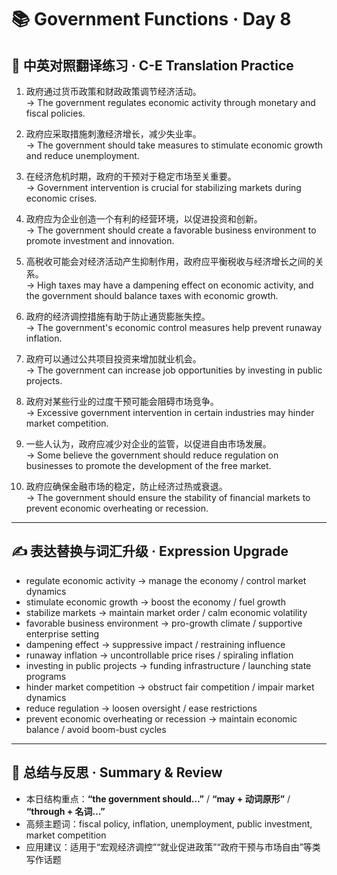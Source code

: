 # 📚 Government Functions · Day 8

## 📖 中英对照翻译练习 · C-E Translation Practice

1. 政府通过货币政策和财政政策调节经济活动。  
   → The government regulates economic activity through monetary and fiscal policies.

2. 政府应采取措施刺激经济增长，减少失业率。  
   → The government should take measures to stimulate economic growth and reduce unemployment.

3. 在经济危机时期，政府的干预对于稳定市场至关重要。  
   → Government intervention is crucial for stabilizing markets during economic crises.

4. 政府应为企业创造一个有利的经营环境，以促进投资和创新。  
   → The government should create a favorable business environment to promote investment and innovation.

5. 高税收可能会对经济活动产生抑制作用，政府应平衡税收与经济增长之间的关系。  
   → High taxes may have a dampening effect on economic activity, and the government should balance taxes with economic growth.

6. 政府的经济调控措施有助于防止通货膨胀失控。  
   → The government's economic control measures help prevent runaway inflation.

7. 政府可以通过公共项目投资来增加就业机会。  
   → The government can increase job opportunities by investing in public projects.

8. 政府对某些行业的过度干预可能会阻碍市场竞争。  
   → Excessive government intervention in certain industries may hinder market competition.

9. 一些人认为，政府应减少对企业的监管，以促进自由市场发展。  
   → Some believe the government should reduce regulation on businesses to promote the development of the free market.

10. 政府应确保金融市场的稳定，防止经济过热或衰退。  
    → The government should ensure the stability of financial markets to prevent economic overheating or recession.

---

## ✍️ 表达替换与词汇升级 · Expression Upgrade

- regulate economic activity → manage the economy / control market dynamics  
- stimulate economic growth → boost the economy / fuel growth  
- stabilize markets → maintain market order / calm economic volatility  
- favorable business environment → pro-growth climate / supportive enterprise setting  
- dampening effect → suppressive impact / restraining influence  
- runaway inflation → uncontrollable price rises / spiraling inflation  
- investing in public projects → funding infrastructure / launching state programs  
- hinder market competition → obstruct fair competition / impair market dynamics  
- reduce regulation → loosen oversight / ease restrictions  
- prevent economic overheating or recession → maintain economic balance / avoid boom-bust cycles

---

## 🧠 总结与反思 · Summary & Review

- 本日结构重点：**“the government should…”** / **“may + 动词原形”** / **“through + 名词…”**  
- 高频主题词：fiscal policy, inflation, unemployment, public investment, market competition  
- 应用建议：适用于“宏观经济调控”“就业促进政策”“政府干预与市场自由”等类写作话题
